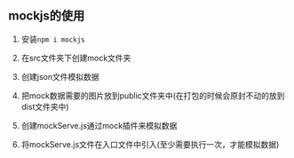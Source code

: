 ## mockjs的使用

1. 安装```npm i mockjs```

2. 在src文件夹下创建mock文件夹

3. 创建json文件模拟数据

4. 把mock数据需要的图片放到public文件夹中(在打包的时候会原封不动的放到dist文件夹中)

5. 创建mockServe.js通过mock插件来模拟数据

6. 将mockServe.js文件在入口文件中引入(至少需要执行一次，才能模拟数据)